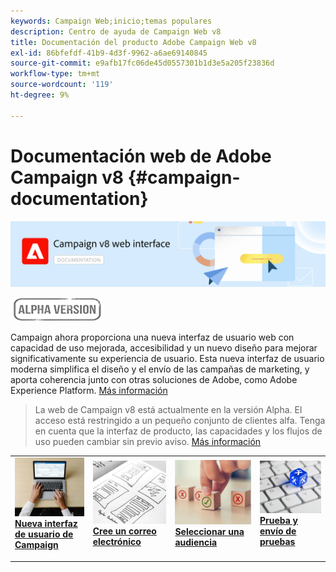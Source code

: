 ```yaml
---
keywords: Campaign Web;inicio;temas populares
description: Centro de ayuda de Campaign Web v8
title: Documentación del producto Adobe Campaign Web v8
exl-id: 86bfefdf-41b9-4d3f-9962-a6ae69140845
source-git-commit: e9afb17fc06de45d0557301b1d3e5a205f23836d
workflow-type: tm+mt
source-wordcount: '119'
ht-degree: 9%

---
```


# Documentación web de Adobe Campaign v8 {#campaign-documentation}

![](assets/do-not-localize/banner-documentationv8.png)

![](assets/do-not-localize/badge.png)


Campaign ahora proporciona una nueva interfaz de usuario web con capacidad de uso mejorada, accesibilidad y un nuevo diseño para mejorar significativamente su experiencia de usuario. Esta nueva interfaz de usuario moderna simplifica el diseño y el envío de las campañas de marketing, y aporta coherencia junto con otras soluciones de Adobe, como Adobe Experience Platform. [Más información](get-started/get-started.md)

>La web de Campaign v8 está actualmente en la versión Alpha. El acceso está restringido a un pequeño conjunto de clientes alfa. Tenga en cuenta que la interfaz de producto, las capacidades y los flujos de uso pueden cambiar sin previo aviso. [Más información](rn/release-notes.md)


<table style="table-layout:fixed"><tr style="border: 0;">
<td>
<a href="get-started/user-interface.md">
<img alt="nueva interfaz de usuario" src="assets/do-not-localize/email-create.jpeg">
</a>
<div><a href="get-started/user-interface.md"><strong>Nueva interfaz de usuario de Campaign</strong>
</div>
<p>
</td>
<td>
<a href="content/create-email-content.md">
<img alt="Poco frecuente" src="assets/do-not-localize/email-design.jpg">
</a>
<div>
<a href="content/create-email-content.md"><strong>Cree un correo electrónico</strong></a>
</div>
<p></td>
<td>
<a href="audience/about-audiences.md">
<img alt="Audiencias" src="assets/do-not-localize/email-opt-out.jpg">
</a>
<div>
<a href="audience/about-audiences.md"><strong>Seleccionar una audiencia</strong></a>
</div>
<p>
</td>
<td>
<a href="preview-test/proofs.md">
<img alt="Validación" src="assets/do-not-localize/email-config.jpg">
</a>
<div>
<a href="preview-test/proofs.md"><strong>Prueba y envío de pruebas</strong></a>
</div>
<p>
</td>
</tr></table>
